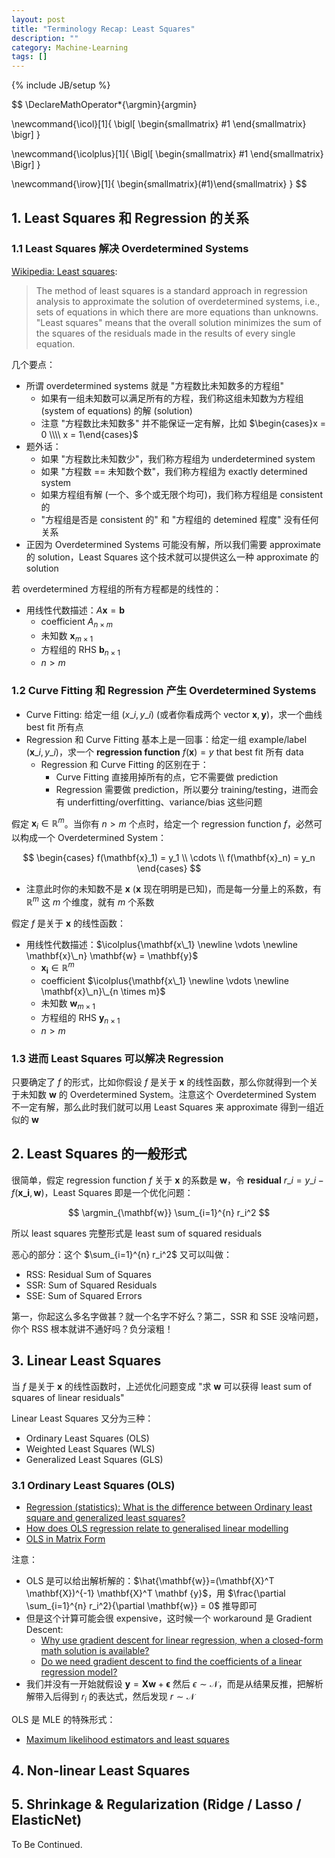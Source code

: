 ```yaml
---
layout: post
title: "Terminology Recap: Least Squares"
description: ""
category: Machine-Learning
tags: []
---
```

{% include JB/setup %}

$$
\DeclareMathOperator*{\argmin}{argmin} 

\newcommand{\icol}[1]{
  \bigl[ \begin{smallmatrix} #1 \end{smallmatrix} \bigr]
}

\newcommand{\icolplus}[1]{
  \Bigl[ \begin{smallmatrix} #1 \end{smallmatrix} \Bigr]
}

\newcommand{\irow}[1]{
  \begin{smallmatrix}(#1)\end{smallmatrix}
}
$$

## 1. Least Squares 和 Regression 的关系

### 1.1 Least Squares 解决 Overdetermined Systems

[Wikipedia: Least squares](https://en.wikipedia.org/wiki/Least_squares):

> The method of least squares is a standard approach in regression analysis to approximate the solution of overdetermined systems, i.e., sets of equations in which there are more equations than unknowns. "Least squares" means that the overall solution minimizes the sum of the squares of the residuals made in the results of every single equation.

几个要点：

- 所谓 overdetermined systems 就是 "方程数比未知数多的方程组"
    - 如果有一组未知数可以满足所有的方程，我们称这组未知数为方程组 (system of equations) 的解 (solution)
    - 注意 "方程数比未知数多" 并不能保证一定有解，比如 $\begin{cases}x = 0 \\\\ x = 1\end{cases}$
- 题外话：
    - 如果 "方程数比未知数少"，我们称方程组为 underdetermined system
    - 如果 "方程数 == 未知数个数"，我们称方程组为 exactly determined system
    - 如果方程组有解 (一个、多个或无限个均可)，我们称方程组是 consistent 的
    - "方程组是否是 consistent 的" 和 "方程组的 detemined 程度" 没有任何关系
- 正因为 Overdetermined Systems 可能没有解，所以我们需要 approximate 的 solution，Least Squares 这个技术就可以提供这么一种 approximate 的 solution

若 overdetermined 方程组的所有方程都是的线性的：

- 用线性代数描述：$A \mathbf{x} = \mathbf{b}$
    - coefficient $A_{n \times m}$
    - 未知数 $\mathbf{x}_{m \times 1}$
    - 方程组的 RHS $\mathbf{b}_{n \times 1}$
    - $n > m$

### 1.2 Curve Fitting 和 Regression 产生 Overdetermined Systems

- Curve Fitting: 给定一组 $(x\_i, y\_i)$ (或者你看成两个 vector $\mathbf{x}, \mathbf{y}$)，求一个曲线 best fit 所有点
- Regression 和 Curve Fitting 基本上是一回事：给定一组 example/label $(\mathbf{x}\_i, y\_i)$，求一个 **regression function** $f(\mathbf{x}) = y$ that best fit 所有 data
    - Regression 和 Curve Fitting 的区别在于：
        - Curve Fitting 直接用掉所有的点，它不需要做 prediction
        - Regression 需要做 prediction，所以要分 training/testing，进而会有 underfitting/overfitting、variance/bias 这些问题

假定 $\mathbf{x}_i \in \mathbb{R}^m$。当你有 $n > m$ 个点时，给定一个 regression function $f$，必然可以构成一个 Overdetermined System：

$$
\begin{cases}
    f(\mathbf{x}_1) = y_1 \\
    \cdots \\
    f(\mathbf{x}_n) = y_n
\end{cases}
$$

- 注意此时你的未知数不是 $\mathbf{x}$ ($\mathbf{x}$ 现在明明是已知)，而是每一分量上的系数，有 $\mathbb{R}^m$ 这 $m$ 个维度，就有 $m$ 个系数

假定 $f$ 是关于 $\mathbf{x}$ 的线性函数：

- 用线性代数描述：$\icolplus{\mathbf{x\_1} \newline \vdots \newline \mathbf{x}\_n} \mathbf{w} = \mathbf{y}$
    - $\mathbf{x_i} \in \mathbb{R}^m$
    - coefficient $\icolplus{\mathbf{x\_1} \newline \vdots \newline \mathbf{x}\_n}\_{n \times m}$
    - 未知数 $\mathbf{w}_{m \times 1}$
    - 方程组的 RHS $\mathbf{y}_{n \times 1}$
    - $n > m$

### 1.3 进而 Least Squares 可以解决 Regression

只要确定了 $f$ 的形式，比如你假设 $f$ 是关于 $\mathbf{x}$ 的线性函数，那么你就得到一个关于未知数 $\mathbf{w}$ 的 Overdetermined System。注意这个 Overdetermined System 不一定有解，那么此时我们就可以用 Least Squares 来 approximate 得到一组近似的 $\mathbf{w}$

## 2. Least Squares 的一般形式

很简单，假定 regression function $f$ 关于 $\mathbf{x}$ 的系数是 $\mathbf{w}$，令 **residual** $r\_i = y\_i - f(\mathbf{x\_i} , \mathbf{w})$，Least Squares 即是一个优化问题：

$$
\argmin_{\mathbf{w}} \sum_{i=1}^{n} r_i^2
$$

所以 least squares 完整形式是 least sum of squared residuals

恶心的部分：这个 $\sum_{i=1}^{n} r_i^2$ 又可以叫做：

- RSS: Residual Sum of Squares
- SSR: Sum of Squared Residuals
- SSE: Sum of Squared Errors

第一，你起这么多名字做甚？就一个名字不好么？第二，SSR 和 SSE 没啥问题，你个 RSS 根本就讲不通好吗？负分滚粗！

## 3. Linear Least Squares

当 $f$ 是关于 $\mathbf{x}$ 的线性函数时，上述优化问题变成 "求 $\mathbf{w}$ 可以获得 least sum of squares of linear residuals"

Linear Least Squares 又分为三种：

- Ordinary Least Squares (OLS)
- Weighted Least Squares (WLS)
- Generalized Least Squares (GLS)

### 3.1 Ordinary Least Squares (OLS)

- [Regression (statistics): What is the difference between Ordinary least square and generalized least squares?](https://www.quora.com/Regression-statistics-What-is-the-difference-between-Ordinary-least-square-and-generalized-least-squares)
- [How does OLS regression relate to generalised linear modelling](https://stats.stackexchange.com/questions/211585/how-does-ols-regression-relate-to-generalised-linear-modelling/211592)
- [OLS in Matrix Form](https://web.stanford.edu/~mrosenfe/soc_meth_proj3/matrix_OLS_NYU_notes.pdf)

注意：

- OLS 是可以给出解析解的：$\hat{\mathbf{w}}=(\mathbf{X}^T \mathbf{X})^{-1} \mathbf{X}^T \mathbf {y}$，用 $\frac{\partial \sum_{i=1}^{n} r_i^2}{\partial \mathbf{w}} = 0$ 推导即可
- 但是这个计算可能会很 expensive，这时候一个 workaround 是 Gradient Descent:
    - [Why use gradient descent for linear regression, when a closed-form math solution is available?](https://stats.stackexchange.com/questions/278755/why-use-gradient-descent-for-linear-regression-when-a-closed-form-math-solution)
    - [Do we need gradient descent to find the coefficients of a linear regression model?](https://stats.stackexchange.com/questions/160179/do-we-need-gradient-descent-to-find-the-coefficients-of-a-linear-regression-mode)
- 我们并没有一开始就假设 $\mathbf{y} = \mathbf{X} \mathbf{w} + \mathbf{\epsilon}$ 然后 $\epsilon \sim \mathcal{N}$，而是从结果反推，把解析解带入后得到 $r_i$ 的表达式，然后发现 $r \sim \mathcal{N}$

OLS 是 MLE 的特殊形式：

- [Maximum likelihood estimators and least squares](http://people.math.gatech.edu/~ecroot/3225/maximum_likelihood.pdf)

## 4. Non-linear Least Squares

## 5. Shrinkage & Regularization (Ridge / Lasso / ElasticNet)

To Be Continued.